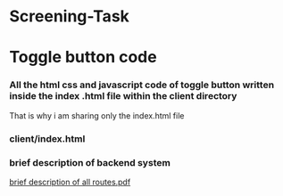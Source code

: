 # Screening-Task
<h1>Toggle button code</h1>

<h3>All the html css and javascript code of toggle button written inside the  index .html  file within the client directory </h3>
<p>That is why i am sharing only the index.html file</p>

<h3>client/index.html</h3>

<h3>brief description of backend system</h3>


[brief description of all routes.pdf](https://github.com/user-attachments/files/15749156/brief.description.of.all.routes.pdf)
